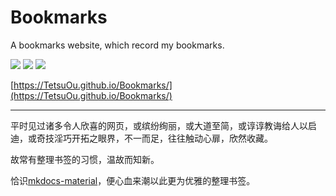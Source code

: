 # Bookmarks

A bookmarks website, which record my bookmarks.

![](https://img.shields.io/github/workflow/status/wangzhebufangqi/Bookmarks/ci) ![](https://img.shields.io/badge/MkDocs-material-blue) ![](https://img.shields.io/badge/My-bookmarks-orange)

[https://TetsuOu.github.io/Bookmarks/](https://TetsuOu.github.io/Bookmarks/)

---

平时见过诸多令人欣喜的网页，或缤纷绚丽，或大道至简，或谆谆教诲给人以启迪，或奇技淫巧开拓之眼界，不一而足，往往触动心扉，欣然收藏。

故常有整理书签的习惯，温故而知新。

恰识[mkdocs-material](https://squidfunk.github.io/mkdocs-material/)，便心血来潮以此更为优雅的整理书签。

